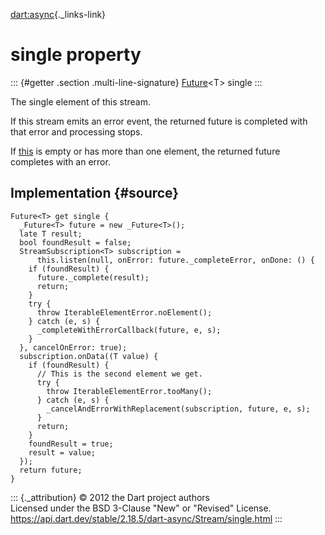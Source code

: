 [dart:async](../../dart-async/dart-async-library){._links-link}

single property
===============

::: {#getter .section .multi-line-signature}
[Future](../future-class)\<T\> single
:::

The single element of this stream.

If this stream emits an error event, the returned future is completed
with that error and processing stops.

If [this](../stream-class) is empty or has more than one element, the
returned future completes with an error.

Implementation {#source}
--------------

``` {.language-dart data-language="dart"}
Future<T> get single {
  _Future<T> future = new _Future<T>();
  late T result;
  bool foundResult = false;
  StreamSubscription<T> subscription =
      this.listen(null, onError: future._completeError, onDone: () {
    if (foundResult) {
      future._complete(result);
      return;
    }
    try {
      throw IterableElementError.noElement();
    } catch (e, s) {
      _completeWithErrorCallback(future, e, s);
    }
  }, cancelOnError: true);
  subscription.onData((T value) {
    if (foundResult) {
      // This is the second element we get.
      try {
        throw IterableElementError.tooMany();
      } catch (e, s) {
        _cancelAndErrorWithReplacement(subscription, future, e, s);
      }
      return;
    }
    foundResult = true;
    result = value;
  });
  return future;
}
```

::: {._attribution}
© 2012 the Dart project authors\
Licensed under the BSD 3-Clause \"New\" or \"Revised\" License.\
<https://api.dart.dev/stable/2.18.5/dart-async/Stream/single.html>
:::
